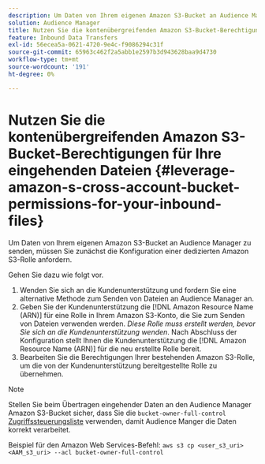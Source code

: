 ```yaml
---
description: Um Daten von Ihrem eigenen Amazon S3-Bucket an Audience Manager zu senden, müssen Sie zunächst die Konfiguration einer dedizierten Amazon S3-Rolle anfordern.
solution: Audience Manager
title: Nutzen Sie die kontenübergreifenden Amazon S3-Bucket-Berechtigungen für Ihre eingehenden Dateien
feature: Inbound Data Transfers
exl-id: 56ecea5a-0621-4720-9e4c-f9086294c31f
source-git-commit: 65963c462f2a5abb1e2597b3d943628baa9d4730
workflow-type: tm+mt
source-wordcount: '191'
ht-degree: 0%

---
```


# Nutzen Sie die kontenübergreifenden Amazon S3-Bucket-Berechtigungen für Ihre eingehenden Dateien {#leverage-amazon-s-cross-account-bucket-permissions-for-your-inbound-files}

Um Daten von Ihrem eigenen Amazon S3-Bucket an Audience Manager zu senden, müssen Sie zunächst die Konfiguration einer dedizierten Amazon S3-Rolle anfordern.

Gehen Sie dazu wie folgt vor.

1. Wenden Sie sich an die Kundenunterstützung und fordern Sie eine alternative Methode zum Senden von Dateien an Audience Manager an.
2. Geben Sie der Kundenunterstützung die [!DNL Amazon Resource Name (ARN)] für eine Rolle in Ihrem Amazon S3-Konto, die Sie zum Senden von Dateien verwenden werden. _Diese Rolle muss erstellt werden, bevor Sie sich an die Kundenunterstützung wenden_. Nach Abschluss der Konfiguration stellt Ihnen die Kundenunterstützung die [!DNL Amazon Resource Name (ARN)] für die neu erstellte Rolle bereit.
3. Bearbeiten Sie die Berechtigungen Ihrer bestehenden Amazon S3-Rolle, um die von der Kundenunterstützung bereitgestellte Rolle zu übernehmen.

>[!NOTE]
>
>Stellen Sie beim Übertragen eingehender Daten an den Audience Manager Amazon S3-Bucket sicher, dass Sie die `bucket-owner-full-control` [Zugriffssteuerungsliste](https://docs.aws.amazon.com/AmazonS3/latest/userguide/about-object-ownership.html) verwenden, damit Audience Manger die Daten korrekt verarbeitet.
>
>Beispiel für den Amazon Web Services-Befehl: `aws s3 cp <user_s3_uri> <AAM_s3_uri> --acl bucket-owner-full-control`
